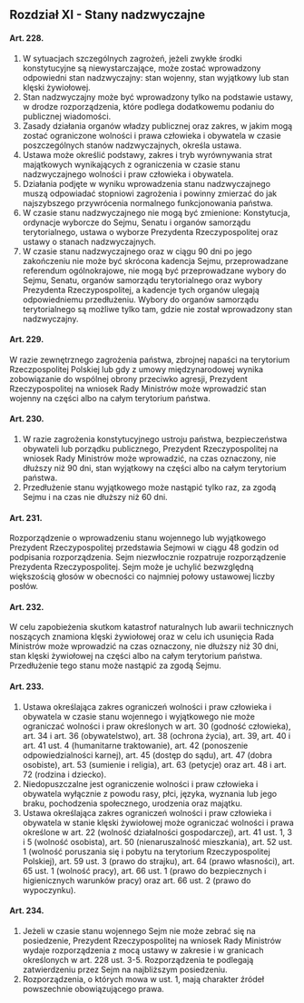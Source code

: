 ## Rozdział XI - Stany nadzwyczajne

#### Art. 228.
1. W sytuacjach szczególnych zagrożeń, jeżeli zwykłe środki konstytucyjne są niewystarczające, może zostać wprowadzony odpowiedni stan nadzwyczajny: stan wojenny, stan wyjątkowy lub stan klęski żywiołowej.
2. Stan nadzwyczajny może być wprowadzony tylko na podstawie ustawy, w drodze rozporządzenia, które podlega dodatkowemu podaniu do publicznej wiadomości.
3. Zasady działania organów władzy publicznej oraz zakres, w jakim mogą zostać ograniczone wolności i prawa człowieka i obywatela w czasie poszczególnych stanów nadzwyczajnych, określa ustawa.
4. Ustawa może określić podstawy, zakres i tryb wyrównywania strat majątkowych wynikających z ograniczenia w czasie stanu nadzwyczajnego wolności i praw człowieka i obywatela.
5. Działania podjęte w wyniku wprowadzenia stanu nadzwyczajnego muszą odpowiadać stopniowi zagrożenia i powinny zmierzać do jak najszybszego przywrócenia normalnego funkcjonowania państwa.
6. W czasie stanu nadzwyczajnego nie mogą być zmienione: Konstytucja, ordynacje wyborcze do Sejmu, Senatu i organów samorządu terytorialnego, ustawa o wyborze Prezydenta Rzeczypospolitej oraz ustawy o stanach nadzwyczajnych.
7. W czasie stanu nadzwyczajnego oraz w ciągu 90 dni po jego zakończeniu nie może być skrócona kadencja Sejmu, przeprowadzane referendum ogólnokrajowe, nie mogą być przeprowadzane wybory do Sejmu, Senatu, organów samorządu terytorialnego oraz wybory Prezydenta Rzeczypospolitej, a kadencje tych organów ulegają odpowiedniemu przedłużeniu. Wybory do organów samorządu terytorialnego są możliwe tylko tam, gdzie nie został wprowadzony stan nadzwyczajny.

#### Art. 229.
W razie zewnętrznego zagrożenia państwa, zbrojnej napaści na terytorium Rzeczpospolitej Polskiej lub gdy z umowy międzynarodowej wynika zobowiązanie do wspólnej obrony przeciwko agresji, Prezydent Rzeczypospolitej na wniosek Rady Ministrów może wprowadzić stan wojenny na części albo na całym terytorium państwa.

#### Art. 230.
1. W razie zagrożenia konstytucyjnego ustroju państwa, bezpieczeństwa obywateli lub porządku publicznego, Prezydent Rzeczypospolitej na wniosek Rady Ministrów może wprowadzić, na czas oznaczony, nie dłuższy niż 90 dni, stan wyjątkowy na części albo na całym terytorium państwa.
2. Przedłużenie stanu wyjątkowego może nastąpić tylko raz, za zgodą Sejmu i na czas nie dłuższy niż 60 dni.

#### Art. 231.
Rozporządzenie o wprowadzeniu stanu wojennego lub wyjątkowego Prezydent Rzeczypospolitej przedstawia Sejmowi w ciągu 48 godzin od podpisania rozporządzenia. Sejm niezwłocznie rozpatruje rozporządzenie Prezydenta Rzeczypospolitej. Sejm może je uchylić bezwzględną większością głosów w obecności co najmniej połowy ustawowej liczby posłów.

#### Art. 232.
W celu zapobieżenia skutkom katastrof naturalnych lub awarii technicznych noszących znamiona klęski żywiołowej oraz w celu ich usunięcia Rada Ministrów może wprowadzić na czas oznaczony, nie dłuższy niż 30 dni, stan klęski żywiołowej na części albo na całym terytorium państwa. Przedłużenie tego stanu może nastąpić za zgodą Sejmu.

#### Art. 233.
1. Ustawa określająca zakres ograniczeń wolności i praw człowieka i obywatela w czasie stanu wojennego i wyjątkowego nie może ograniczać wolności i praw określonych w art. 30 (godność człowieka), art. 34 i art. 36 (obywatelstwo), art. 38 (ochrona życia), art. 39, art. 40 i art. 41 ust. 4 (humanitarne traktowanie), art. 42 (ponoszenie odpowiedzialności karnej), art. 45 (dostęp do sądu), art. 47 (dobra osobiste), art. 53 (sumienie i religia), art. 63 (petycje) oraz art. 48 i art. 72 (rodzina i dziecko).
2. Niedopuszczalne jest ograniczenie wolności i praw człowieka i obywatela wyłącznie z powodu rasy, płci, języka, wyznania lub jego braku, pochodzenia społecznego, urodzenia oraz majątku.
3. Ustawa określająca zakres ograniczeń wolności i praw człowieka i obywatela w stanie klęski żywiołowej może ograniczać wolności i prawa określone w art. 22 (wolność działalności gospodarczej), art. 41 ust. 1, 3 i 5 (wolność osobista), art. 50 (nienaruszalność mieszkania), art. 52 ust. 1 (wolność poruszania się i pobytu na terytorium Rzeczypospolitej Polskiej), art. 59 ust. 3 (prawo do strajku), art. 64 (prawo własności), art. 65 ust. 1 (wolność pracy), art. 66 ust. 1 (prawo do bezpiecznych i higienicznych warunków pracy) oraz art. 66 ust. 2 (prawo do wypoczynku).

#### Art. 234.
1. Jeżeli w czasie stanu wojennego Sejm nie może zebrać się na posiedzenie, Prezydent Rzeczypospolitej na wniosek Rady Ministrów wydaje rozporządzenia z mocą ustawy w zakresie i w granicach określonych w art. 228 ust. 3-5. Rozporządzenia te podlegają zatwierdzeniu przez Sejm na najbliższym posiedzeniu.
2. Rozporządzenia, o których mowa w ust. 1, mają charakter źródeł powszechnie obowiązującego prawa.
